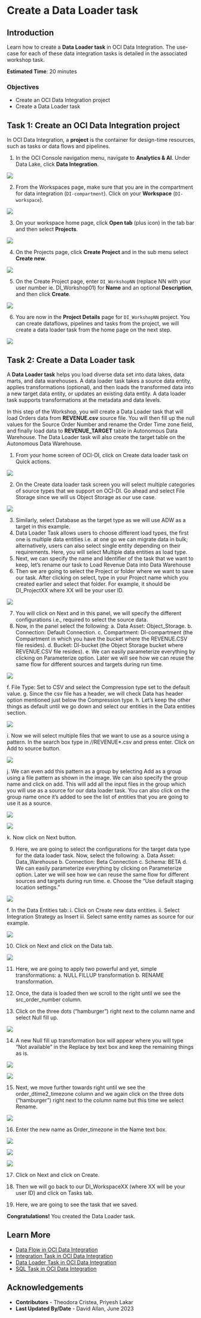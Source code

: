 ﻿# Create a Data Loader task

## Introduction

Learn how to create a **Data Loader task** in OCI Data Integration. The use-case for each of these data integration tasks is detailed in the associated workshop task.

**Estimated Time**: 20 minutes

### Objectives
* Create an OCI Data Integration project
* Create a Data Loader task

## Task 1: Create an OCI Data Integration project

In OCI Data Integration, a **project** is the container for design-time resources, such as tasks or data flows and pipelines.

1. In the OCI Console navigation menu, navigate to **Analytics & AI**. Under Data Lake, click **Data Integration**.

  ![](images/ocw23_home1.png " ")

2. From the Workspaces page, make sure that you are in the compartment for data integration (`DI-compartment`). Click on your **Workspace** (`DI-workspace`).

  ![](images/ocw23_home2.png " ")

3. On your workspace home page, click **Open tab** (plus icon) in the tab bar and then select **Projects**.

  ![](images/ocw23_projectstab.png " ")

4. On the Projects page, click **Create Project** and in the sub menu select **Create new**.

  ![](images/ocw23_projectstab1.png " ")

5. On the Create Project page, enter `DI_WorkshopNN` (replace NN with your user number ie. DI_Workshop01) for **Name** and an optional **Description**, and then click **Create**.

  ![](images/ocw23_projectstab2.png " ")

6. You are now in the **Project Details** page for `DI_WorkshopNN` project. You can create dataflows, pipelines and tasks from the project, we will create a data loader task from the home page on the next step.

  ![](images/ocw23_projectstab3.png " ")


## Task 2: Create a Data Loader task

A **Data Loader task** helps you load diverse data set into data lakes, data marts, and data warehouses. A data loader task takes a source data entity, applies transformations (optional), and then loads the transformed data into a new target data entity, or updates an existing data entity. A data loader task supports transformations at the metadata and data levels.

In this step of the Workshop, you will create a Data Loader task that will load Orders data from **REVENUE.csv** source file. You will then fill up the null values for the Source Order Number and rename the Order Time zone field, and finally load data to **REVENUE_TARGET** table in Autonomous Data Warehouse. The Data Loader task will also create the target table on the Autonomous Data Warehouse.

1. From your home screen of OCI-DI, click on Create data loader task on Quick actions.

  ![](images/task2_1.png " ")

2. On the Create data loader task screen you will select multiple categories of source types that we support on OCI-DI. Go ahead and select File Storage since we will us Object Storage as our use case.

  ![](images/task2_2.png " ")

3. Similarly, select Database as the target type as we will use ADW as a target in this example.
4. Data Loader Task allows users to choose different load types, the first one is multiple data entities i.e. at one go we can migrate data in bulk; alternatively, users can also select single entity depending on their requirements. Here, you will select Multiple data entities as load type.
5. Next, we can specify the name and Identifier of the task that we want to keep, let’s rename our task to Load Revenue Data into Data Warehouse
6. Then we are going to select the Project or folder where we want to save our task. After clicking on select, type in your Project name which you created earlier and select that folder. For example, it should be DI_ProjectXX where XX will be your user ID.

  ![](images/task2_3.png " ")

7. You will click on Next and in this panel, we will specify the different configurations i.e., required to select the source data.
8. Now, in the panel select the following:
a. Data Asset: Object_Storage.
b. Connection: Default Connection.
c. Compartment: DI-compartment (the Compartment in which you have the bucket where the REVENUE.CSV file resides).
d. Bucket: DI-bucket (the Object Storage bucket where REVENUE.CSV file resides).
e. We can easily parameterize everything by clicking on Parameterize option. Later we will see how we can reuse the same flow for different sources and targets during run time.

  ![](images/task2_4.png " ")

f. File Type: Set to CSV and select the Compression type set to the default value.
g. Since the csv file has a header, we will check Data has header option mentioned just below the Compression type.
h. Let’s keep the other things as default until we go down and select our entities in the Data entities section.

  ![](images/task2_5.png " ")

i. Now we will select multiple files that we want to use as a source using a pattern. In the search box type in */*/REVENUE*.csv and press enter. Click on Add to source button.

  ![](images/task2_6.png " ")

j. We can even add this pattern as a group by selecting Add as a group using a file pattern as shown in the image. We can also specify the group name and click on add. This will add all the input files in the group which you will use as a source for our data loader task. You can also click on the group name once it’s added to see the list of entities that you are going to use it as a source.

  ![](images/task2_7.png " ")

  ![](images/task2_8.png " ")

k. Now click on Next button.

9. Here, we are going to select the configurations for the target data type for the data loader task. Now, select the following:
a. Data Asset: Data_Warehouse
b. Connection: Beta Connection
c. Schema: BETA
d. We can easily parameterize everything by clicking on Parameterize option. Later we will see how we can reuse the same flow for different sources and targets during run time.
e. Choose the “Use default staging location settings.”

  ![](images/task2_9.png " ")

f. In the Data Entities tab:
i. Click on Create new data entities.
ii. Select Integration Strategy as Insert
iii. Select same entity names as source for our example.

  ![](images/task2_10.png " ")

10. Click on Next and click on the Data tab.

  ![](images/task2_10.png " ")

11. Here, we are going to apply two powerful and yet, simple transformations:
a. NULL FILLUP transformation
b. RENAME transformation.

12. Once, the data is loaded then we scroll to the right until we see the src_order_number column.

13. Click on the three dots (“hamburger”) right next to the column name and select Null fill up.

  ![](images/task2_11.png " ")

14. A new Null fill up transformation box will appear where you will type “Not available” in the Replace by text box and keep the remaining things as is.

  ![](images/task2_12.png " ")

  ![](images/task2_13.png " ")

15. Next, we move further towards right until we see the order_dtime2_timezone column and we again click on the three dots (“hamburger”) right next to the column name but this time we select Rename.

  ![](images/task2_14.png " ")

16. Enter the new name as Order_timezone in the Name text box.

  ![](images/task2_15.png " ")

  ![](images/task2_16.png " ")

  ![](images/task2_17.png " ")

17. Click on Next and click on Create.

18. Then we will go back to our DI_WorkspaceXX (where XX will be your user ID) and click on Tasks tab.

19. Here, we are going to see the task that we saved.

   **Congratulations!**  You created the Data Loader task.

## Learn More

* [Data Flow in OCI Data Integration](https://docs.oracle.com/en-us/iaas/data-integration/using/data-flows.htm)
* [Integration Task in OCI Data Integration](https://docs.oracle.com/en-us/iaas/data-integration/using/integration-tasks.htm)
* [Data Loader Task in OCI Data Integration](https://docs.oracle.com/en-us/iaas/data-integration/using/data-loader-tasks.htm)
* [SQL Task in OCI Data Integration](https://docs.oracle.com/en-us/iaas/data-integration/using/sql-tasks.htm)

## Acknowledgements

* **Contributors** -  Theodora Cristea, Priyesh Lakar
* **Last Updated By/Date** - David Allan, June 2023
